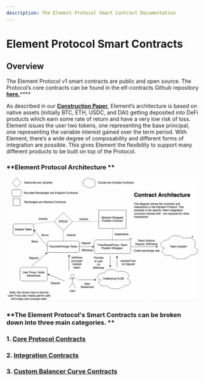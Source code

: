 ```yaml
---
description: The Element Protocol Smart Contract Documentation
---
```


# Element Protocol Smart Contracts

## Overview

The Element Protocol v1 smart contracts are public and open source. The Protocol’s core contracts can be found in the elf-contracts Github repository [**here.**](https://github.com/element-fi/elf-contracts)****

As described in our [**Construction Paper**,](https://paper.element.fi) Element’s architecture is based on native assets (initially BTC, ETH, USDC, and DAI) getting deposited into DeFi products which earn some rate of return and have a very low risk of loss. Element issues the user two tokens, one representing the base principal, one representing the variable interest gained over the term period. With Element, there’s a wide degree of composability and different forms of integration are possible. This gives Element the flexibility to support many different products to be built on top of the Protocol.

### **Element Protocol Architecture ** <a href="31db" id="31db"></a>

![](<../../.gitbook/assets/image (1).png>)

### **The Element Protocol's Smart Contracts can be broken down into three main categories. **

### **1. **[**Core Protocol Contracts**](https://docs.element.fi/developers/element-smart-contracts/core-protocol-contracts)****

### **2. **[**Integration Contracts**](https://docs.element.fi/developers/element-smart-contracts/integration-contracts)****

### **3. **[**Custom Balancer Curve Contracts**](https://docs.element.fi/developers/element-smart-contracts/custom-balancer-curve)****
